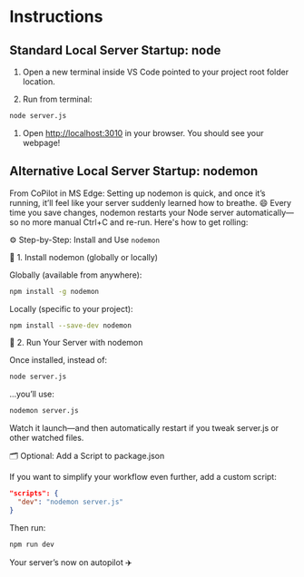 # Instructions

## Standard Local Server Startup: node

1. Open a new terminal inside VS Code pointed to your project root folder location.

1. Run from terminal:

```bash
node server.js
```

1. Open <http://localhost:3010> in your browser. You should see your webpage!

## Alternative Local Server Startup: nodemon

From CoPilot in MS Edge: Setting up nodemon is quick, and once it’s running, it’ll feel like your server suddenly learned how to breathe. 😄 Every time you save changes, nodemon restarts your Node server automatically—so no more manual Ctrl+C and re-run. Here's how to get rolling:

⚙️ Step-by-Step: Install and Use `nodemon`

🛒 1. Install nodemon (globally or locally)

Globally (available from anywhere):

```bash
npm install -g nodemon
```
Locally (specific to your project):

```bash
npm install --save-dev nodemon
```

🧨 2. Run Your Server with nodemon

Once installed, instead of:

```bash
node server.js
```

…you’ll use:

```bash
nodemon server.js
```

Watch it launch—and then automatically restart if you tweak server.js or other watched files.

🗂️ Optional: Add a Script to package.json

If you want to simplify your workflow even further, add a custom script:

```json
"scripts": {
  "dev": "nodemon server.js"
}
```

Then run:

```bash
npm run dev
```

Your server’s now on autopilot ✈️
